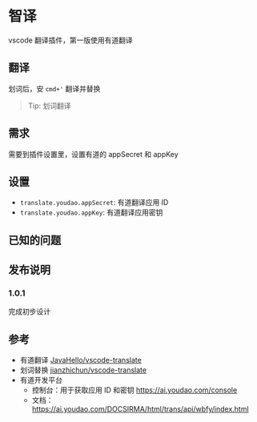 # 智译

vscode 翻译插件，第一版使用有道翻译

## 翻译

划词后，安 `cmd+'` 翻译并替换

> Tip: 划词翻译

## 需求

需要到插件设置里，设置有道的 appSecret 和 appKey

## 设置

- `translate.youdao.appSecret`: 有道翻译应用 ID
- `translate.youdao.appKey`: 有道翻译应用密钥

## 已知的问题

## 发布说明

### 1.0.1

完成初步设计

## 参考

- 有道翻译 [JavaHello/vscode-translate](https://github.com/JavaHello/vscode-**translate**)
- 划词替换 [jianzhichun/vscode-translate](https://github.com/jianzhichun/vscode-translate)
- 有道开发平台
  - 控制台：用于获取应用 ID 和密钥 https://ai.youdao.com/console
  - 文档：https://ai.youdao.com/DOCSIRMA/html/trans/api/wbfy/index.html
